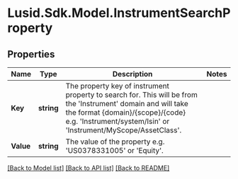 # Lusid.Sdk.Model.InstrumentSearchProperty

## Properties

Name | Type | Description | Notes
------------ | ------------- | ------------- | -------------
**Key** | **string** | The property key of instrument property to search for. This will be from the &#39;Instrument&#39; domain and will take the format {domain}/{scope}/{code} e.g. &#39;Instrument/system/Isin&#39; or &#39;Instrument/MyScope/AssetClass&#39;. | 
**Value** | **string** | The value of the property e.g. &#39;US0378331005&#39; or &#39;Equity&#39;. | 

[[Back to Model list]](../README.md#documentation-for-models) [[Back to API list]](../README.md#documentation-for-api-endpoints) [[Back to README]](../README.md)

